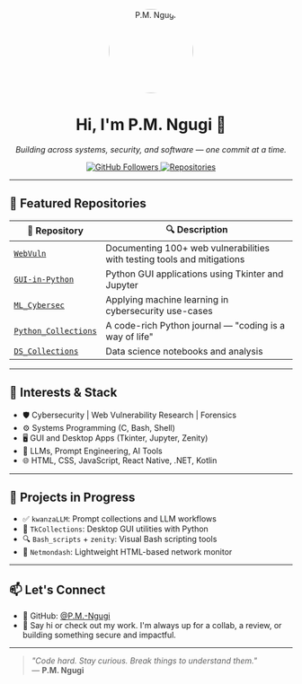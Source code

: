 <!-- Optional Profile Image -->
<p align="center">
 <img src="https://avatars.githubusercontent.com/u/174875606" width="150" alt="P.M. Ngugi" style="border-radius: 50%;">


</p>

<h1 align="center">Hi, I'm P.M. Ngugi 👋</h1>

<p align="center">
  <i>Building across systems, security, and software — one commit at a time.</i>
</p>

<p align="center">
  <a href="https://github.com/P.M.-Ngugi">
    <img src="https://img.shields.io/github/followers/P.M.-Ngugi?label=Follow&style=social" alt="GitHub Followers">
  </a>
  <a href="https://github.com/P.M.-Ngugi?tab=repositories">
    <img src="https://img.shields.io/badge/Public%20Repos-20+-blue" alt="Repositories">
  </a>
</p>

---

## 🔧 Featured Repositories

| 📁 Repository | 🔍 Description |
|--------------|----------------|
| [`WebVuln`](https://github.com/P.M.-Ngugi/WebVuln) | Documenting 100+ web vulnerabilities with testing tools and mitigations |
| [`GUI-in-Python`](https://github.com/P.M.-Ngugi/GUI-in-Python) | Python GUI applications using Tkinter and Jupyter |
| [`ML_Cybersec`](https://github.com/P.M.-Ngugi/ML_Cybersec) | Applying machine learning in cybersecurity use-cases |
| [`Python_Collections`](https://github.com/P.M.-Ngugi/Python_Collections-) | A code-rich Python journal — "coding is a way of life" |
| [`DS_Collections`](https://github.com/P.M.-Ngugi/DS_Collections) | Data science notebooks and analysis |

---

## 🧠 Interests & Stack

- 🛡️ Cybersecurity | Web Vulnerability Research | Forensics  
- ⚙️ Systems Programming (C, Bash, Shell)  
- 🖥️ GUI and Desktop Apps (Tkinter, Jupyter, Zenity)  
- 🤖 LLMs, Prompt Engineering, AI Tools  
- 🌐 HTML, CSS, JavaScript, React Native, .NET, Kotlin  

---

## 🚀 Projects in Progress

- ✅ `kwanzaLLM`: Prompt collections and LLM workflows  
- 🚧 `TkCollections`: Desktop GUI utilities with Python  
- 🔍 `Bash_scripts` + `zenity`: Visual Bash scripting tools  
- 🧪 `Netmondash`: Lightweight HTML-based network monitor  

---

## 📫 Let's Connect

- 🧰 GitHub: [@P.M.-Ngugi](https://github.com/P.M.-Ngugi)
- 💬 Say hi or check out my work. I'm always up for a collab, a review, or building something secure and impactful.

---

> _"Code hard. Stay curious. Break things to understand them."_  
> — **P.M. Ngugi**
